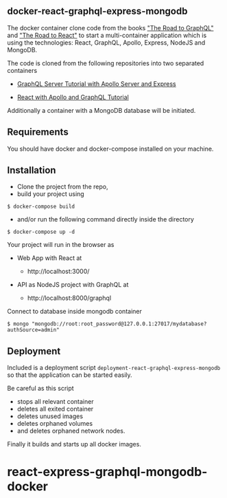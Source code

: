 ## docker-react-graphql-express-mongodb

The docker container clone code from the books ["The Road to GraphQL"](https://roadtographql.com/) and ["The Road to React"](https://roadtoreact.com/) to start a multi-container application which is using the technologies: React, GraphQL, Apollo, Express, NodeJS and MongoDB.

The code is cloned from the following repositories into two separated containers

* [GraphQL Server Tutorial with Apollo Server and Express](https://github.com/the-road-to-graphql/fullstack-apollo-express-mongodb-boilerplate)

* [React with Apollo and GraphQL Tutorial](https://github.com/the-road-to-graphql/react-graphql-github-apollo)

Additionally a container with a MongoDB database will be initiated.

## Requirements 

You should have docker and docker-compose installed on your machine.

## Installation 

* Clone the project from the repo,
* build your project using

 ```
 $ docker-compose build
 ```
* and/or run the following command directly inside the directory

 ```
 $ docker-compose up -d
 ```
 Your project will run in the browser as

* Web App with React at 
  + http://localhost:3000/

* API as NodeJS project with GraphQL at 
  + http://localhost:8000/graphql
 
Connect to database inside mongodb container

 ```
$ mongo "mongodb://root:root_password@127.0.0.1:27017/mydatabase?authSource=admin"
 ```
 
 ## Deployment

Included is a deployment script `deployment-react-graphql-express-mongodb` so that the application can be started easily. 

Be careful as this script 

* stops all relevant container
* deletes all exited container
* deletes unused images
* deletes orphaned volumes
* and deletes orphaned network nodes.

Finally it builds and starts up all docker images.
# react-express-graphql-mongodb-docker
